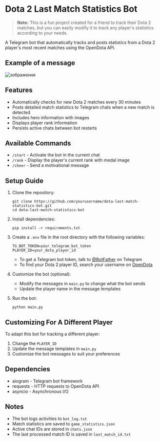 # Dota 2 Last Match Statistics Bot

> **Note:** This is a fun project created for a friend to track their Dota 2 matches, but you can easily modify it to track any player's statistics according to your needs.

A Telegram bot that automatically tracks and posts statistics from a Dota 2 player's most recent matches using the OpenDota API.

## Example of a message
![зображення](https://github.com/user-attachments/assets/84d19f8f-078e-4e30-ab40-4698e713fdd2)


## Features

- Automatically checks for new Dota 2 matches every 30 minutes
- Posts detailed match statistics to Telegram chats when a new match is detected
- Includes hero information with images
- Displays player rank information
- Persists active chats between bot restarts

## Available Commands

- `/start` - Activate the bot in the current chat
- `/rank` - Display the player's current rank with medal image
- `/cheer` - Send a motivational message

## Setup Guide

1. Clone the repository:

   ```
   git clone https://github.com/yourusername/dota-last-match-statistics-bot.git
   cd dota-last-match-statistics-bot
   ```

2. Install dependencies:

   ```
   pip install -r requirements.txt
   ```

3. Create a `.env` file in the root directory with the following variables:

   ```
   TG_BOT_TOKEN=your_telegram_bot_token
   PLAYER_ID=your_dota_player_id
   ```

   - To get a Telegram bot token, talk to [@BotFather](https://t.me/BotFather) on Telegram
   - To find your Dota 2 player ID, search your username on [OpenDota](https://www.opendota.com/)

4. Customize the bot (optional):

   - Modify the messages in `main.py` to change what the bot sends
   - Update the player name in the message templates

5. Run the bot:
   ```
   python main.py
   ```

## Customizing For A Different Player

To adapt this bot for tracking a different player:

1. Change the `PLAYER_ID`
2. Update the message templates in `main.py`
3. Customize the bot messages to suit your preferences

## Dependencies

- aiogram - Telegram bot framework
- requests - HTTP requests to OpenDota API
- asyncio - Asynchronous I/O

## Notes

- The bot logs activities to `bot_log.txt`
- Match statistics are saved to `game_statistics.json`
- Active chat IDs are stored in `chats.json`
- The last processed match ID is saved in `last_match_id.txt`
